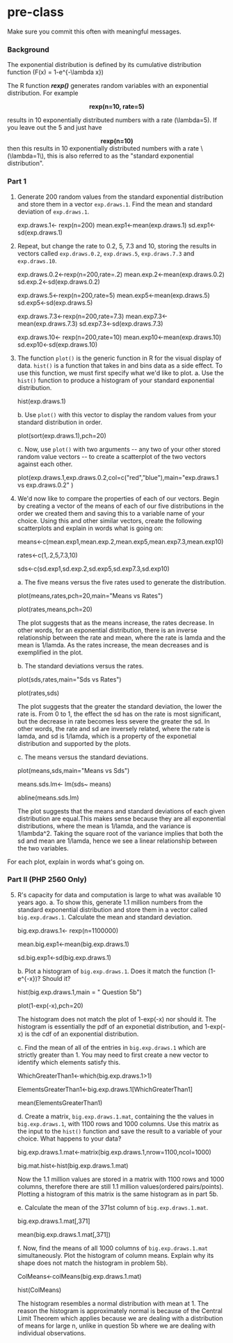 # pre-class


Make sure you commit this often with meaningful messages. 

### Background

The exponential distribution is defined by its cumulative distribution function
\(F(x) = 1-e^{-\lambda x}\)

The R function ***rexp()*** generates random variables with an exponential distribution. For example 
<center><strong>rexp(n=10, rate=5)</strong> </center>

results in 10 exponentially distributed numbers with a rate \(\lambda=5\). If you leave out the 5 and just have
<center><strong>rexp(n=10) </strong></center>
then this results in 10 exponentially distributed numbers with a rate \(\lambda=1\), this is also referred to as the "standard exponential distribution". 

### Part 1


1. Generate 200 random values from the standard exponential distribution and store them in a vector `exp.draws.1`.  Find the mean and standard deviation of `exp.draws.1`.
    
    exp.draws.1<- rexp(n=200)
    mean.exp1<-mean(exp.draws.1)
    sd.exp1<-sd(exp.draws.1)


2. Repeat, but change the rate to 0.2, 5, 7.3 and 10, storing the results in vectors called  `exp.draws.0.2`,  `exp.draws.5`,  `exp.draws.7.3` and  `exp.draws.10`. 
    
    exp.draws.0.2<-rexp(n=200,rate=.2)
    mean.exp.2<-mean(exp.draws.0.2)
    sd.exp.2<-sd(exp.draws.0.2)
    
    exp.draws.5<-rexp(n=200,rate=5)
    mean.exp5<-mean(exp.draws.5)
    sd.exp5<-sd(exp.draws.5)

    exp.draws.7.3<-rexp(n=200,rate=7.3)
    mean.exp7.3<-mean(exp.draws.7.3)
    sd.exp7.3<-sd(exp.draws.7.3)

    exp.draws.10<- rexp(n=200,rate=10)
    mean.exp10<-mean(exp.draws.10)
    sd.exp10<-sd(exp.draws.10)


3. The function `plot()` is the generic function in R for the visual display of data. `hist()` is a function that takes in and bins data as a side effect. To use this function, we must first specify what we'd like to plot.
    a. Use the `hist()` function to produce a histogram of your standard exponential distribution. 
    
    hist(exp.draws.1)
    
    b. Use `plot()` with this vector to display the random values from your standard distribution in order.
   
    plot(sort(exp.draws.1),pch=20)
   
    c. Now, use `plot()` with two arguments -- any two of your other stored random value vectors -- to create a scatterplot of the two vectors against each other.
    
    plot(exp.draws.1,exp.draws.0.2,col=c("red","blue"),main="exp.draws.1 vs exp.draws.0.2" )

4. We'd now like to compare the properties of each of our vectors. Begin by creating a vector of the means of each of our five distributions in the order we created them and saving this to a variable name of your choice. Using this and other similar vectors, create the following scatterplots and explain in words what is going on:
    
    means<-c(mean.exp1,mean.exp.2,mean.exp5,mean.exp7.3,mean.exp10)
    
    rates<-c(1,.2,5,7.3,10)
    
    sds<-c(sd.exp1,sd.exp.2,sd.exp5,sd.exp7.3,sd.exp10)

    a. The five means versus the five rates used to generate the distribution.
    
    plot(means,rates,pch=20,main="Means vs Rates") 
   
    plot(rates,means,pch=20)
    
    The plot suggests that as the means increase, the rates decrease. In other words, for an exponential distribution,
    there is an inverse relationship between the rate and mean, where the rate is lamda and the mean is 1/lamda. 
    As the rates increase, the mean decreases and is exemplified in the plot. 
    
    b. The standard deviations versus the rates.
  
    plot(sds,rates,main="Sds vs Rates")
    
    plot(rates,sds)
    
    The plot suggests that the greater the standard deviation, 
    the lower the rate is. From 0 to 1, the effect the sd has on the rate is most
    significant, but the decrease in rate becomes less severe the greater the sd. In other words, the rate and 
    sd are inversely related, where the rate is lamda, and sd is 1/lamda, which is a property of the exponetial
    distribution and supported by the plots.
    
    c. The means versus the standard deviations.
    
    plot(means,sds,main="Means vs Sds")
    
    means.sds.lm<- lm(sds~ means)
    
    abline(means.sds.lm)

    The plot suggests that the means and standard deviations of each given distribution
    are equal.This makes sense because they are all exponential distributions, where the mean is 1/lamda,
    and the variance is 1/lambda^2. Taking the square root of the variance implies that both the sd 
    and mean are 1/lamda, hence we see a linear relationship between the two variables. 


For each plot, explain in words what's going on.

### Part II (PHP 2560 Only)


5. R's capacity for data and computation is large to what was available 10 years ago. 
    a. To show this, generate 1.1 million numbers from the standard exponential distribution and store them in a vector called `big.exp.draws.1`. Calculate the mean and standard deviation.
   
    big.exp.draws.1<- rexp(n=1100000)
    
    mean.big.exp1<-mean(big.exp.draws.1)
    
    sd.big.exp1<-sd(big.exp.draws.1)
    
    b. Plot a histogram of `big.exp.draws.1`.  Does it match the function \(1-e^{-x}\)?  Should it? 
    
    hist(big.exp.draws.1,main = " Question 5b")
   
    plot(1-exp(-x),pch=20)
    
    The histogram does not match the plot of 1-exp(-x) nor should it. The histogram is essentially the 
    pdf of an exponetial distribution, and 1-exp(-x) is the cdf of an exponential distribution. 

    
    c. Find the mean of all of the entries in `big.exp.draws.1` which are strictly greater than 1. You may need to first create a new vector to identify which elements satisfy this.
    
    WhichGreaterThan1<-which(big.exp.draws.1>1)
    
    ElementsGreaterThan1<-big.exp.draws.1[WhichGreaterThan1]
    
    mean(ElementsGreaterThan1)

    
    d. Create a matrix, `big.exp.draws.1.mat`, containing the the values in 
`big.exp.draws.1`, with 1100 rows and 1000 columns. Use this matrix as the input to the `hist()` function and save the result to a variable of your choice. What happens to your data?
    
   big.exp.draws.1.mat<-matrix(big.exp.draws.1,nrow=1100,ncol=1000)
    
   big.mat.hist<-hist(big.exp.draws.1.mat)
    
   Now the 1.1 million values are stored in a matrix with 1100 rows and 1000 columns, therefore there are still 1.1 million      values(ordered pairs/points). Plotting a histogram of this matrix is the same histogram as in part 5b. 

    e. Calculate the mean of the 371st column of `big.exp.draws.1.mat`.
   
   big.exp.draws.1.mat[,371]
   
   mean(big.exp.draws.1.mat[,371])

    f. Now, find the means of all 1000 columns of `big.exp.draws.1.mat` simultaneously. Plot the histogram of column means.  Explain why its shape does not match the histogram in problem 5b).
   
   ColMeans<-colMeans(big.exp.draws.1.mat)
   
   hist(ColMeans)
   
   The histogram resembles a normal distribution with mean at 1. The reason the histogram
   is approximately normal is because of the Central Limit Theorem which applies because we are
   dealing with a distribution of means for large n, unlike in question 5b where we are dealing with individual                  observations.

